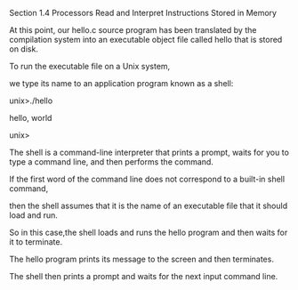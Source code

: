 
Section 1.4  Processors Read and Interpret Instructions Stored in Memory

At this point, our hello.c source program has been translated by the compilation system into an executable object file called hello that is stored on disk. 

To run the executable file on a Unix system, 

we type its name to an application program known as a shell:

unix>./hello

hello, world

unix>

The shell is a command-line interpreter that prints a prompt, waits for you to type a command line, and then performs the command.

If the first word of the command line does not correspond to a built-in shell command, 

then the shell assumes that it is the name of an executable file that it should load and run. 

So in this case,the shell loads and runs the hello program and then waits for it to terminate. 

The hello program prints its message to the screen and then terminates. 

The shell then prints a prompt and waits for the next input command line.